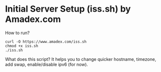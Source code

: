 # Initial Server Setup (iss.sh) by Amadex.com
How to run?

    curl -O https://www.amadex.com/iss.sh
    chmod +x iss.sh
    ./iss.sh

What does this script? It helps you to change quicker hostname, timezone, add swap, enable/disable ipv6 (for now).
